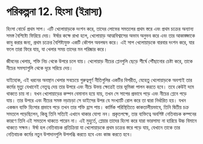 # পরিকল্পনা 12. হিংসা (ইরাস্য)

হিংসা বোর্ডে প্রথম সাপ। এটি খেলোয়াড়কে দংশন করে, তাদের লোভের সমতলের প্রথম স্তরে এবং প্রথম চক্রের অন্যান্য সমস্ত বৈশিষ্ট্যে ফিরিয়ে দেয়। ঈর্ষার কক্ষে রাখা হলে, খেলোয়াড় আত্মবিশ্বাসের অভাব অনুভব করে এবং তার আকাঙ্ক্ষাকে কাবু করার জন্য, প্রথম চক্রের বৈশিষ্ট্যযুক্ত একটি কৌশল অবলম্বন করে। এই সাপ খেলোয়াড়কে বারবার দংশন করে, যার ফলে তারা ফিরে যায়, যা খেলার সময় তাদের মন পরিষ্কার করে।

জীবনের খেলায়, শক্তি নিচ থেকে উপরে চলে যায়। খেলোয়াড় নীচের প্লেনগুলি ছেড়ে শীর্ষে পৌঁছানোর চেষ্টা করে, তাকে নীচের সমস্যাগুলি থেকে দূরে সরিয়ে দেয়।

যাইহোক, এই ধরনের অবস্থান খেলার সবচেয়ে গুরুত্বপূর্ণ নীতিগুলির একটির বিপরীত, যেহেতু খেলোয়াড়কে অবশ্যই তার কর্মের মৃত্যু যেখানেই নেতৃত্ব দেয় তার উপরে এবং নীচে উভয় ক্ষেত্রেই তার ভূমিকা পালন করতে হবে। তবে কেউই দমে থাকতে চায় না। যখন খেলোয়াড়ের কম্পন বেমানান হয়ে যায়, তখন সে সাপের প্রভাবে পড়ে এবং নীচের প্লেনে পড়ে যায়। তার উপরে এবং নীচের সমস্ত নড়াচড়া সে ডাইসের উপর যে সংখ্যাটি রোল করে তা দ্বারা নির্ধারিত হয়। যখন একজন ব্যক্তি হিংসার প্রভাবে পড়ে তখন তার শক্তি হ্রাস পায়। কার্মিক পরিস্থিতিতে কাকতালীয়ভাবে, তিনি দ্বিতীয় চক্র সমতলে পড়েছিলেন, কিন্তু তিনি সত্যিই এখানে থাকার যোগ্য নন। প্রকৃতপক্ষে, তার ব্যক্তিত্বে অবশিষ্ট নেতিবাচক কম্পনের কারণে তিনি এই সমতলে থাকতে পারেন না। এই মুহুর্তে, প্লেয়ার তাদের হিংসা করে যারা ভারসাম্য না হারিয়ে উচ্চ বিমানে থাকতে সক্ষম। ঈর্ষা হল নেতিবাচক প্রতিক্রিয়া যা খেলোয়াড়কে প্রথম চক্রের স্তরে পড়ে যায়, যেখানে তাকে তার নেতিবাচক কর্মের নতুন উপাদানগুলি উপলব্ধি করতে হবে এবং কাজ করতে হবে।
